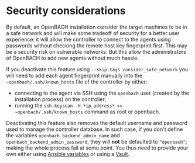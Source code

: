# Security considerations

By default, an OpenBACH installation consider the target machines to be in a safe network and will
make some tradeoff of security for a better user experience: it will allow the controller to connect
to the agents using passwords without checking the remote host key fingerprint first. This may be a
security risk on vulnerable networks. But this allow the administrators of OpenBACH to add new agents
without much hassle.

If you deactivate this feature using `--skip-tags consider_safe_network` you will need to add each
agent fingerprint manually into the `~openbach/.ssh/known_hosts` file of the controller by either:
  * connecting to the agent via SSH using the `openbach` user (created by the
    installation process) on the controller;
  * running the `ssh-keyscan -H *ip_address* >> ~openbach/.ssh/known_hosts` command as root or openbach.

Deactivating this feature also removes the default username and password used to manage the
controller database. In such case, if you don't define the variables `openbach_backend_admin_name`
and `openbach_backend_admin_password`, they will __not__ be defaulted to `"openbach"`; making the
whole process fail at some point. You thus need to provide your own either using
[Ansible variables](Ansible.md#ansible-variables) or using a [Vault][1].


[1]: https://docs.ansible.com/ansible/latest/user_guide/vault.html
